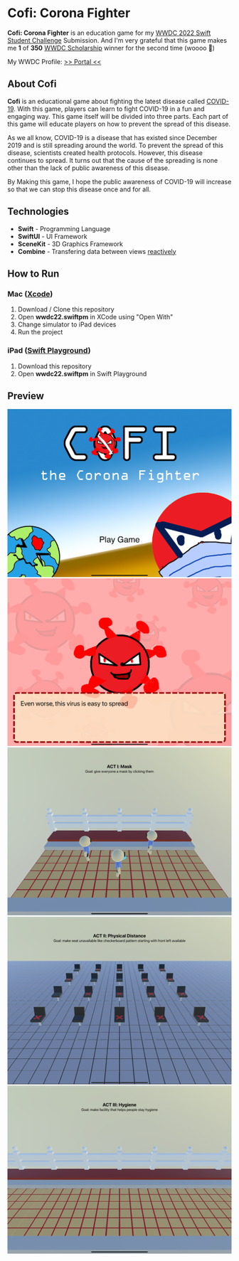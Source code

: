 # Cofi: Corona Fighter
__Cofi: Corona Fighter__ is an education game for my [WWDC 2022 Swift Student Challenge](https://developer.apple.com/wwdc22/swift-student-challenge/) Submission. And I'm very grateful that this game makes me __1__ of __350__ [WWDC Scholarship](https://www.wwdcscholars.com/2022) winner for the second time (woooo 🥳)

My WWDC Profile: [>> Portal <<](https://www.wwdcscholars.com/s/0A052450-0317-4FAF-A493-B4F9A4AE1771)

## About Cofi
__Cofi__ is an educational game about fighting the latest disease called [COVID-19](https://en.wikipedia.org/wiki/COVID-19). With this game, players can learn to fight COVID-19 in a fun and engaging way. This game itself will be divided into three parts. Each part of this game will educate players on how to prevent the spread of this disease.

As we all know, COVID-19 is a disease that has existed since December 2019 and is still spreading around the world. To prevent the spread of this disease, scientists created health protocols. However, this disease continues to spread. It turns out that the cause of the spreading is none other than the lack of public awareness of this disease.

By Making this game, I hope the public awareness of COVID-19 will increase so that we can stop this disease once and for all.

## Technologies
- __Swift__ - Programming Language
- __SwiftUI__ - UI Framework
- __SceneKit__ - 3D Graphics Framework
- __Combine__ - Transfering data between views [reactively](https://en.wikipedia.org/wiki/Reactive_programming)

## How to Run
### Mac ([Xcode](https://developer.apple.com/xcode/))
1. Download / Clone this repository
2. Open __wwdc22.swiftpm__ in XCode using "Open With"
3. Change simulator to iPad devices
4. Run the project
### iPad ([Swift Playground](https://www.apple.com/swift/playgrounds/))
1. Download this repository
2. Open __wwdc22.swiftpm__ in Swift Playground

## Preview
![image info](./images/1_cofi_title_screen.png)
![image info](./images/2_game_dialogue_covid.png)
![image info](./images/3_gameplay_1_mask.png)
![image info](./images/4_gameplay_2_physicaldistancing.png)
![image info](./images/5_gameplay_3_hygiene.png)
